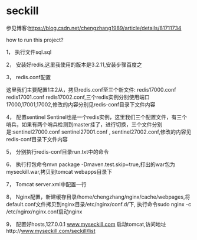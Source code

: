# seckill
参见博客:https://blog.csdn.net/chengzhang1989/article/details/81711734

how to run this project?

1，	执行文件sql.sql

2，	安装好redis,这里我使用的版本是3.2.11,安装步骤百度之

3，	redis.conf配置

这里我们主要配置1主2从，拷贝redis.conf至三个新文件: redis17000.conf  redis17001.conf  redis17002.conf,三个redis实例分别使用端口17000,17001,17002,修改的内容分别见redis-conf目录下文件内容

4，	配置sentinel
Sentinel也是一个redis实例，这里我们三个配置文件，有三个哨兵，如果有两个哨兵检测到master挂了，进行切换，三个文件分别是:sentinel27000.conf  sentinel27001.conf , sentinel27002.conf,修改的内容见redis-conf目录下文件内容

5，	分别执行redis-conf目录run.txt中的命令

6，	执行打包命令mvn package -Dmaven.test.skip=true,打出的war包为myseckill.war,拷贝到tomcat webapps目录下

7，	Tomcat server.xml中配置一行<Context docBase="myseckill" path="/"  reloadable="true" ></Context>

8，	Nginx配置，新建缓存目录/home/chengzhang/nginx/cache/webpages,将default.conf文件拷贝到nginx目录/etc/nginx/conf.d/下, 执行命令sudo nginx -c /etc/nginx/nginx.conf启动nginx


9，	配置好hosts,127.0.0.1 www.myseckill.com 启动tomcat,访问地址http://www.myseckill.com/seckill/list






